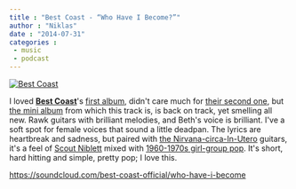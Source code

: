 ```yaml
---
title : "Best Coast - “Who Have I Become?”"
author : "Niklas"
date : "2014-07-31"
categories : 
 - music
 - podcast
---
```


[![Best Coast](https://niklasblog.com/wp-content/artworks-000059892363-pbwdem-t500x500.jpg)](https://niklasblog.com/wp-content/artworks-000059892363-pbwdem-t500x500.jpg)

I loved **[Best Coast](http://en.wikipedia.org/wiki/Best_Coast)**'s [first album](http://en.wikipedia.org/wiki/Crazy_for_You_(Best_Coast_album)), didn't care much for [their second one](http://en.wikipedia.org/wiki/The_Only_Place), but [the mini album](http://en.wikipedia.org/wiki/Fade_Away_(Best_Coast_album)) from which this track is, is back on track, yet smelling all new. Rawk guitars with brilliant melodies, and Beth's voice is brilliant. I've a soft spot for female voices that sound a little deadpan. The lyrics are heartbreak and sadness, but paired with [the Nirvana-circa-In-Utero](https://soundcloud.com/submx-alf/nirvana-in-utero-tourettes) guitars, it's a feel of [Scout Niblett](http://en.wikipedia.org/wiki/Scout_Niblett) mixed with [1960-1970s girl-group pop](https://soundcloud.com/umesongs/mary-wells-my-guy). It's short, hard hitting and simple, pretty pop; I love this.

https://soundcloud.com/best-coast-official/who-have-i-become
